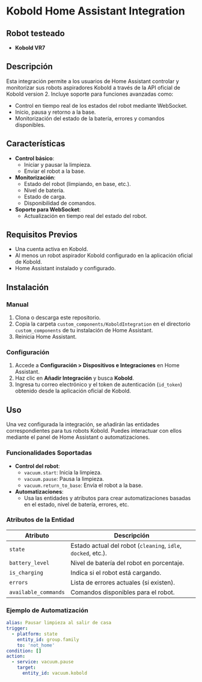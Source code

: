 # Kobold Home Assistant Integration
## Robot testeado
- **Kobold VR7**
## Descripción

Esta integración permite a los usuarios de Home Assistant controlar y monitorizar sus robots aspiradores Kobold a través de la API oficial de Kobold version 2. Incluye soporte para funciones avanzadas como:
- Control en tiempo real de los estados del robot mediante WebSocket.
- Inicio, pausa y retorno a la base.
- Monitorización del estado de la batería, errores y comandos disponibles.

## Características

- **Control básico**:
    - Iniciar y pausar la limpieza.
    - Enviar el robot a la base.
- **Monitorización**:
    - Estado del robot (limpiando, en base, etc.).
    - Nivel de batería.
    - Estado de carga.
    - Disponibilidad de comandos.
- **Soporte para WebSocket**:
    - Actualización en tiempo real del estado del robot.

## Requisitos Previos

- Una cuenta activa en Kobold.
- Al menos un robot aspirador Kobold configurado en la aplicación oficial de Kobold.
- Home Assistant instalado y configurado.

## Instalación

### Manual

1. Clona o descarga este repositorio.
2. Copia la carpeta `custom_components/KoboldIntegration` en el directorio `custom_components` de tu instalación de Home Assistant.
3. Reinicia Home Assistant.

### Configuración

1. Accede a **Configuración > Dispositivos e Integraciones** en Home Assistant.
2. Haz clic en **Añadir Integración** y busca **Kobold**.
3. Ingresa tu correo electrónico y el token de autenticación (`id_token`) obtenido desde la aplicación oficial de Kobold.

## Uso

Una vez configurada la integración, se añadirán las entidades correspondientes para tus robots Kobold. Puedes interactuar con ellos mediante el panel de Home Assistant o automatizaciones.

### Funcionalidades Soportadas

- **Control del robot**:
    - `vacuum.start`: Inicia la limpieza.
    - `vacuum.pause`: Pausa la limpieza.
    - `vacuum.return_to_base`: Envía el robot a la base.
- **Automatizaciones**:
    - Usa las entidades y atributos para crear automatizaciones basadas en el estado, nivel de batería, errores, etc.

### Atributos de la Entidad

| Atributo            | Descripción                                  |
|---------------------|----------------------------------------------|
| `state`             | Estado actual del robot (`cleaning`, `idle`, `docked`, etc.). |
| `battery_level`     | Nivel de batería del robot en porcentaje.    |
| `is_charging`       | Indica si el robot está cargando.            |
| `errors`            | Lista de errores actuales (si existen).     |
| `available_commands`| Comandos disponibles para el robot.          |

### Ejemplo de Automatización

```yaml
alias: Pausar limpieza al salir de casa
trigger:
  - platform: state
    entity_id: group.family
    to: 'not_home'
condition: []
action:
  - service: vacuum.pause
    target:
      entity_id: vacuum.kobold